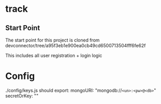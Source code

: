 # track

## Start Point

The start point for this project is cloned from devconnector/tree/a95f3eb1e900ea0cb49cd6500713504fff6fe62f

This includes all user registration + login logic

# Config

./config/keys.js should export:
mongoURI: "mongodb://`<un>:<pw>@<db>`"
secretOrKey: "<somesecret>"
